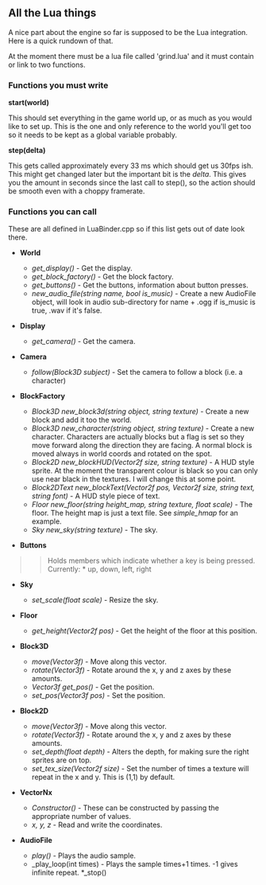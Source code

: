 ## All the Lua things ##

A nice part about the engine so far is supposed to be the Lua integration. Here is a quick rundown of that.

At the moment there must be a lua file called 'grind.lua' and it must contain or link to two functions.

### Functions you must write ###

**start(world)**

This should set everything in the game world up, or as much as you would like to set up. This is the one and only reference to the world you'll get too so it needs to be kept as a global variable probably.

**step(delta)**

This gets called approximately every 33 ms which should get us 30fps ish. This might get changed later but the important bit is the _delta_. This gives you the amount in seconds since the last call to step(), so the action should be smooth even with a choppy framerate.

### Functions you can call ###

These are all defined in LuaBinder.cpp so if this list gets out of date look there.

  * **World**
    * _get\_display()_ - Get the display.
    * _get\_block\_factory()_ - Get the block factory.
    * _get\_buttons()_ - Get the buttons, information about button presses.
    * _new\_audio\_file(string name, bool is\_music)_ - Create a new AudioFile object, will look in audio sub-directory for name + .ogg if is\_music is true, .wav if it's false.

  * **Display**
    * _get\_camera()_ - Get the camera.

  * **Camera**
    * _follow(Block3D subject)_ - Set the camera to follow a block (i.e. a character)

  * **BlockFactory**
    * _Block3D new\_block3d(string object, string texture)_ - Create a new block and add it too the world.
    * _Block3D new\_character(string object, string texture)_ - Create a new character. Characters are actually blocks but a flag is set so they move forward along the direction they are facing. A normal block is moved always in world coords and rotated on the spot.
    * _Block2D new\_blockHUD(Vector2f size, string texture)_ - A HUD style sprite. At the moment the transparent colour is black so you can only use near black in the textures. I will change this at some point.
    * _Block2DText new\_blockText(Vector2f pos, Vector2f size, string text, string font)_ - A HUD style piece of text.
    * _Floor new\_floor(string height\_map, string texture, float scale)_ - The floor. The height map is just a text file. See _simple\_hmap_ for an example.
    * _Sky new\_sky(string texture)_ - The sky.

  * **Buttons**
> > Holds members which indicate whether a key is being pressed. Currently:
    * up, down, left, right

  * **Sky**
    * _set\_scale(float scale)_ - Resize the sky.

  * **Floor**
    * _get\_height(Vector2f pos)_ - Get the height of the floor at this position.

  * **Block3D**
    * _move(Vector3f)_ - Move along this vector.
    * _rotate(Vector3f)_ - Rotate around the x, y and z axes by these amounts.
    * _Vector3f get\_pos()_ - Get the position.
    * _set\_pos(Vector3f pos)_ - Set the position.

  * **Block2D**
    * _move(Vector3f)_ - Move along this vector.
    * _rotate(Vector3f)_ - Rotate around the x, y and z axes by these amounts.
    * _set\_depth(float depth)_ - Alters the depth, for making sure the right sprites are on top.
    * _set\_tex\_size(Vector2f size)_ - Set the number of times a texture will repeat in the x and y. This is (1,1) by default.

  * **VectorNx**
    * _Constructor()_ - These can be constructed by passing the appropriate number of values.
    * _x, y, z_ - Read and write the coordinates.

  * **AudioFile**
    * _play()_ - Plays the audio sample.
    * _play\_loop(int times) - Plays the sample times+1 times. -1 gives infinite repeat.
    *_stop()